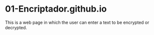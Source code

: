 # 01-Encriptador.github.io
This is a web page in which the user can enter a text to be encrypted or decrypted.
